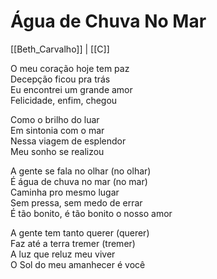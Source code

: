 # Água de Chuva No Mar
[[Beth_Carvalho]] | [[C]]

O meu coração hoje tem paz  
Decepção ficou pra trás  
Eu encontrei um grande amor  
Felicidade, enfim, chegou

Como o brilho do luar  
Em sintonia com o mar  
Nessa viagem de esplendor  
Meu sonho se realizou

A gente se fala no olhar (no olhar)  
É água de chuva no mar (no mar)  
Caminha pro mesmo lugar  
Sem pressa, sem medo de errar  
É tão bonito, é tão bonito o nosso amor

A gente tem tanto querer (querer)  
Faz até a terra tremer (tremer)  
A luz que reluz meu viver  
O Sol do meu amanhecer é você